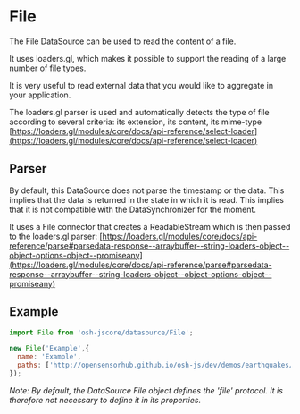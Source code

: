 # File

The File DataSource can be used to read the content of a file.

It uses loaders.gl, which makes it possible to support the reading of a large number of file types.

It is very useful to read external data that you would like to aggregate in your application.

The loaders.gl parser is used and automatically detects the type of file according to several criteria: its extension, 
its content, its mime-type  [https://loaders.gl/modules/core/docs/api-reference/select-loader](https://loaders.gl/modules/core/docs/api-reference/select-loader)

## Parser

By default, this DataSource does not parse the timestamp or the data. This implies that the data is returned in the
state in which it is read. This implies that it is not compatible with the DataSynchronizer for the moment.

It uses a File connector that creates a ReadableStream which is then passed to the loaders.gl parser:
[https://loaders.gl/modules/core/docs/api-reference/parse#parsedata-response--arraybuffer--string-loaders-object--object-options-object--promiseany](https://loaders.gl/modules/core/docs/api-reference/parse#parsedata-response--arraybuffer--string-loaders-object--object-options-object--promiseany)

<DocumentationLoad path="/guide/api/File.html"/>

## Example
```js
import File from 'osh-jscore/datasource/File';

new File('Example',{
  name: 'Example',
  paths: ['http://opensensorhub.github.io/osh-js/dev/demos/earthquakes/data/earthquakes.1.csv']
});
```
*Note: By default, the DataSource File object defines the 'file' protocol.
It is therefore not necessary to define it in its properties.*

